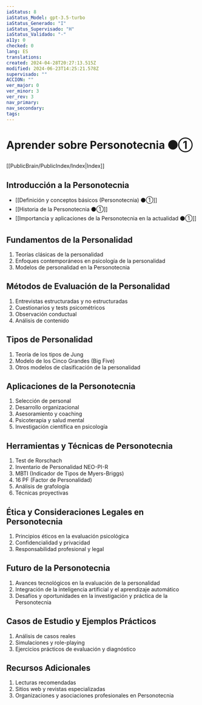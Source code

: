 ```yaml
---
iaStatus: 8
iaStatus_Model: gpt-3.5-turbo
iaStatus_Generado: "I"
iaStatus_Supervisado: "H"
iaStatus_Validado: "-"
a11y: 0
checked: 0
lang: ES
translations: 
created: 2024-04-28T20:27:13.515Z
modified: 2024-06-23T14:25:21.578Z
supervisado: ""
ACCION: ""
ver_major: 0
ver_minor: 3
ver_rev: 3
nav_primary: 
nav_secondary: 
tags:
---
```

# Aprender sobre Personotecnia ⚫①

[[PublicBrain/PublicIndex/Index|Index]]

## Introducción a la Personotecnia

* [[Definición y conceptos básicos (Personotecnia) ⚫①]]
* [[Historia de la Personotecnia ⚫①]]
* [[Importancia y aplicaciones de la Personotecnia en la actualidad ⚫①]]

## Fundamentos de la Personalidad

1. Teorías clásicas de la personalidad
2. Enfoques contemporáneos en psicología de la personalidad
3. Modelos de personalidad en la Personotecnia

## Métodos de Evaluación de la Personalidad

1. Entrevistas estructuradas y no estructuradas
2. Cuestionarios y tests psicométricos
3. Observación conductual
4. Análisis de contenido

## Tipos de Personalidad

1. Teoría de los tipos de Jung
2. Modelo de los Cinco Grandes (Big Five)
3. Otros modelos de clasificación de la personalidad

## Aplicaciones de la Personotecnia

1. Selección de personal
2. Desarrollo organizacional
3. Asesoramiento y coaching
4. Psicoterapia y salud mental
5. Investigación científica en psicología

## Herramientas y Técnicas de Personotecnia

1. Test de Rorschach
2. Inventario de Personalidad NEO-PI-R
3. MBTI (Indicador de Tipos de Myers-Briggs)
4. 16 PF (Factor de Personalidad)
5. Análisis de grafología
6. Técnicas proyectivas

## Ética y Consideraciones Legales en Personotecnia

1. Principios éticos en la evaluación psicológica
2. Confidencialidad y privacidad
3. Responsabilidad profesional y legal

## Futuro de la Personotecnia

1. Avances tecnológicos en la evaluación de la personalidad
2. Integración de la inteligencia artificial y el aprendizaje automático
3. Desafíos y oportunidades en la investigación y práctica de la Personotecnia

## Casos de Estudio y Ejemplos Prácticos

1. Análisis de casos reales
2. Simulaciones y role-playing
3. Ejercicios prácticos de evaluación y diagnóstico

## Recursos Adicionales

1. Lecturas recomendadas
2. Sitios web y revistas especializadas
3. Organizaciones y asociaciones profesionales en Personotecnia
